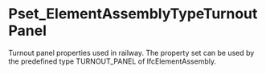 # Pset_ElementAssemblyTypeTurnoutPanel

Turnout panel properties used in railway. The property set can be used by the predefined type TURNOUT_PANEL of IfcElementAssembly.
<!-- end of short definition -->

